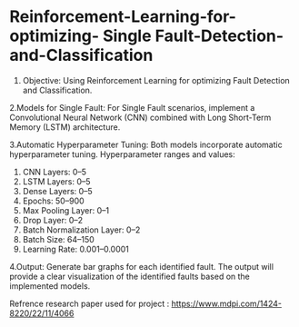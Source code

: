 # Reinforcement-Learning-for-optimizing- Single Fault-Detection-and-Classification    
1. Objective:
Using Reinforcement Learning for optimizing Fault Detection and Classification.

2.Models for Single Fault:
For Single Fault scenarios, implement a Convolutional Neural Network (CNN) combined with Long Short-Term Memory (LSTM) architecture.

3.Automatic Hyperparameter Tuning:
Both models incorporate automatic hyperparameter tuning.
Hyperparameter ranges and values:
1) CNN Layers: 0–5
2) LSTM Layers: 0–5
3) Dense Layers: 0–5
4) Epochs: 50–900
5) Max Pooling Layer: 0–1
6) Drop Layer: 0–2
7) Batch Normalization Layer: 0–2
8) Batch Size: 64–150
9) Learning Rate: 0.001–0.0001

4.Output:
Generate bar graphs for each identified fault.
The output will provide a clear visualization of the identified faults based on the implemented models.

Refrence research paper used for project : https://www.mdpi.com/1424-8220/22/11/4066
